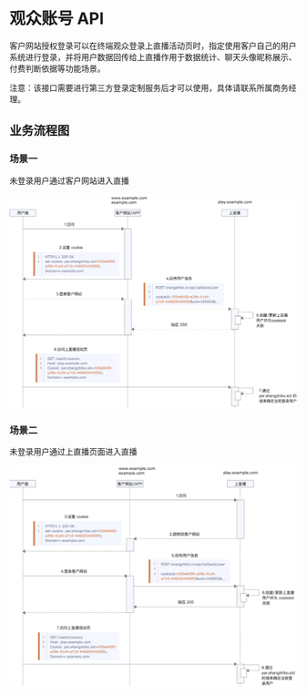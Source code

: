 # 观众账号 API

客户网站授权登录可以在终端观众登录上直播活动页时，指定使用客户自己的用户系统进行登录，并将用户数据回传给上直播作用于数据统计、聊天头像昵称展示、付费判断依据等功能场景。

注意：该接口需要进行第三方登录定制服务后才可以使用，具体请联系所属商务经理。

## 业务流程图

### 场景一

未登录用户通过客户网站进入直播

![](../.gitbook/assets/jietu20180910-170915%20%283%29%20%283%29%20%282%29.png)

### 场景二

未登录用户通过上直播页面进入直播

![](../.gitbook/assets/jietu20180910-170926%20%282%29%20%284%29%20%284%29%20%283%29.png)

